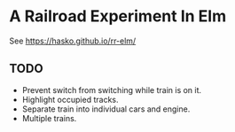 # A Railroad Experiment In Elm

See https://hasko.github.io/rr-elm/

## TODO

* Prevent switch from switching while train is on it.
* Highlight occupied tracks.
* Separate train into individual cars and engine.
* Multiple trains.
